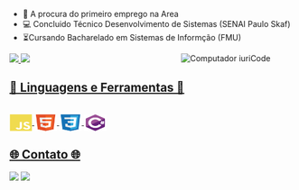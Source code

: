 
- 💼 A procura do primeiro emprego na Area 
- 💻 Concluido Técnico Desenvolvimento de Sistemas (SENAI Paulo Skaf)
- ⏳Cursando Bacharelado em Sistemas de Informção (FMU)



<div>
<a href="https://github.com/MateusPaladino-29">
<img loading="lazy" height="180em" src="https://github-readme-stats.vercel.app/api/top-langs/?username=MateusPaladino-29&layout=compact&langs_count=7&theme=dracula"/>
<img loading="lazy" height="180em" src="https://github-readme-stats.vercel.app/api?username=MateusPaladino-29&show_icons=true&theme=dracula&include_all_commits=true&count_private=true"/>
<img src="https://raw.githubusercontent.com/MicaelliMedeiros/micaellimedeiros/master/image/computer-illustration.png" min-width="200px" max-width="200px" width="200px" align="right" alt="Computador iuriCode">
</div>

<div>
   <h2>🔧 Linguagens e Ferramentas 🔧</h2>
<div style="display: inline_block"><br>
  <img align="center" alt="Js" height="30" width="40" src="https://raw.githubusercontent.com/devicons/devicon/master/icons/javascript/javascript-plain.svg">
  <img align="center" alt="HTML" height="30" width="40" src="https://raw.githubusercontent.com/devicons/devicon/master/icons/html5/html5-original.svg">
  <img align="center" alt="CSS" height="30" width="40" src="https://raw.githubusercontent.com/devicons/devicon/master/icons/css3/css3-original.svg">
  <img align="center" alt="Csharp" height="30" width="40" src="https://raw.githubusercontent.com/devicons/devicon/master/icons/csharp/csharp-original.svg">
</div>
  </div>
  
<div> 
   <h2>🌐 Contato 🌐</h2> 
  <a href="https://www.linkedin.com/in/mateus-teixeira-7350a8276/" target="_blank"><img src="https://img.shields.io/badge/-LinkedIn-%230077B5?style=for-the-badge&logo=linkedin&logoColor=white" target="_blank"></a> 
    <a href="https://www.instagram.com/Mateus_Paladino06/" target="_blank"><img src="https://img.shields.io/badge/-Instagram-%23E4405F?style=for-the-badge&logo=instagram&logoColor=white" target="_blank"></a>
</div>

